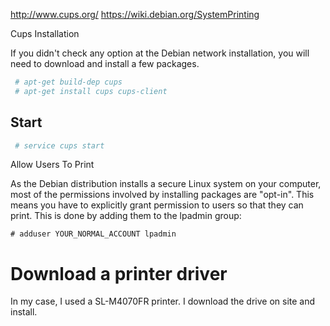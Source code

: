 http://www.cups.org/
https://wiki.debian.org/SystemPrinting

Cups Installation

If you didn't check any option at the Debian network installation, you will need to download and install a few packages.

```sh
 # apt-get build-dep cups
 # apt-get install cups cups-client
```

## Start

```sh
 # service cups start
```

 Allow Users To Print

As the Debian distribution installs a secure Linux system on your computer, most of the permissions involved by installing packages are "opt-in". This means you have to explicitly grant permission to users so that they can print.
This is done by adding them to the lpadmin group:

```
# adduser YOUR_NORMAL_ACCOUNT lpadmin
```

# Download a printer driver

In my case, I used a SL-M4070FR printer. I download the drive on site and install.


